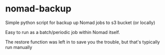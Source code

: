 # nomad-backup

Simple python script for backup up Nomad jobs to s3 bucket (or locally)

Easy to run as a batch/periodic job within Nomad itself.

The restore function was left in to save you the trouble, but that's typically run manually
